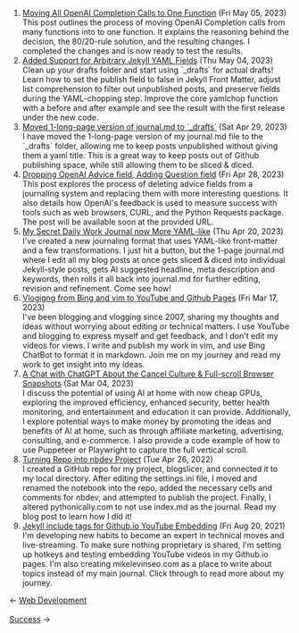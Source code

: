 <ol>
<li><a href="/blog/moving-all-openai-completion-calls-to-one-function/">Moving All OpenAI Completion Calls to One Function</a> (Fri May 05, 2023)
<br/>This post outlines the process of moving OpenAI Completion calls from many functions into to one function. It explains the reasoning behind the decision, the 80/20-rule solution, and the resulting changes. I completed the changes and is now ready to test the results.</li>
<li><a href="/blog/added-support-for-arbitrary-jekyll-yaml-fields/">Added Support for Arbitrary Jekyll YAML Fields</a> (Thu May 04, 2023)
<br/>Clean up your drafts folder and start using `_drafts` for actual drafts! Learn how to set the publish field to false in Jekyll Front Matter, adjust list comprehension to filter out unpublished posts, and preserve fields during the YAML-chopping step. Improve the core yamlchop function with a before and after example and see the result with the first release under the new code.</li>
<li><a href="/blog/moved-1-long-page-version-of-journal-md-to-drafts/">Moved 1-long-page version of journal.md to `_drafts`</a> (Sat Apr 29, 2023)
<br/>I have moved the 1-long-page version of my journal.md file to the `_drafts` folder, allowing me to keep posts unpublished without giving them a yaml title. This is a great way to keep posts out of Github publishing space, while still allowing them to be sliced & diced.</li>
<li><a href="/blog/dropping-openai-advice-field-adding-question-field/">Dropping OpenAI Advice field, Adding Question field</a> (Fri Apr 28, 2023)
<br/>This post explores the process of deleting advice fields from a journaling system and replacing them with more interesting questions. It also details how OpenAI's feedback is used to measure success with tools such as web browsers, CURL, and the Python Requests package. The post will be available soon at the provided URL.</li>
<li><a href="/blog/my-secret-daily-work-journal-now-more-yaml-like/">My Secret Daily Work Journal now More YAML-like</a> (Thu Apr 20, 2023)
<br/>I've created a new journaling format that uses YAML-like front-matter and a few transformations. I just hit a button, but the 1-page journal.md where I edit all my blog posts at once gets sliced & diced into individual Jekyll-style posts, gets AI suggested headline, meta description and keywords, then rolls it all back into journal.md for further editing, revision and refinement. Come see how!</li>
<li><a href="/blog/vlogigng-from-bing-and-vim-to-youtube-and-github-pages/">Vlogigng from Bing and vim to YouTube and Github Pages</a> (Fri Mar 17, 2023)
<br/>I've been blogging and vlogging since 2007, sharing my thoughts and ideas without worrying about editing or technical matters. I use YouTube and blogging to express myself and get feedback, and I don't edit my videos for views. I write and publish my work in vim, and use Bing ChatBot to format it in markdown. Join me on my journey and read my work to get insight into my ideas.</li>
<li><a href="/blog/a-chat-with-chatgpt-about-the-cancel-culture-full-scroll-browser-snapshots/">A Chat with ChatGPT About the Cancel Culture & Full-scroll Browser Snapshots</a> (Sat Mar 04, 2023)
<br/>I discuss the potential of using AI at home with now cheap GPUs, exploring the improved efficiency, enhanced security, better health monitoring, and entertainment and education it can provide. Additionally, I explore potential ways to make money by promoting the ideas and benefits of AI at home, such as through affiliate marketing, advertising, consulting, and e-commerce. I also provide a code example of how to use Puppeteer or Playwright to capture the full vertical scroll.</li>
<li><a href="/blog/turning-repo-into-nbdev-project/">Turning Repo into nbdev Project</a> (Tue Apr 26, 2022)
<br/>I created a GitHub repo for my project, blogslicer, and connected it to my local directory. After editing the settings.ini file, I moved and renamed the notebook into the repo, added the necessary cells and comments for nbdev, and attempted to publish the project. Finally, I altered pythonically.com to not use index.md as the journal. Read my blog post to learn how I did it!</li>
<li><a href="/blog/jekyll-include-tags-for-github-io-youtube-embedding/">Jekyll include tags for Github.io YouTube Embedding</a> (Fri Aug 20, 2021)
<br/>I'm developing new habits to become an expert in technical moves and live-streaming. To make sure nothing proprietary is shared, I'm setting up hotkeys and testing embedding YouTube videos in my Github.io pages. I'm also creating mikelevinseo.com as a place to write about topics instead of my main journal. Click through to read more about my journey.</li>
</ol>
<div class="arrow-links"><div class="post-nav-prev"><span class="arrow">&larr;&nbsp;</span><a href="/web-development/">Web Development</a></div> &nbsp; <div class="post-nav-next"><a href="/success/">Success</a><span class="arrow">&nbsp;&rarr;</span></div></div>